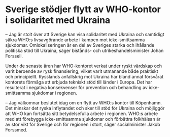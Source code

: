 # Sverige stödjer flytt av WHO-kontor i solidaritet med Ukraina

– Jag är stolt över att Sverige kan visa solidaritet med Ukraina och samtidigt säkra WHO:s livsavgörande arbete i kampen mot icke\-smittsamma sjukdomar. Omlokaliseringen är en del av Sveriges starka och ihållande politiska stöd till Ukraina, säger bistånds\- och utrikeshandelsminister Johan Forssell.

Under de senaste åren har WHO\-kontoret verkat under ryskt värdskap och varit beroende av rysk finansiering, vilket varit utmanande både praktiskt och principiellt. Rysslands anfallskrig mot Ukraina har bland annat försvårat kontorets förmåga att erbjuda tekniskt stöd till länder i Europa. Det har resulterat i negativa konsekvenser för prevention och behandling av icke\-smittsamma sjukdomar i regionen.

– Jag välkomnar beslutet idag om en flytt av WHO:s kontor till Köpenhamn. Det minskar det ryska inflytandet och sker till stöd för Ukraina och möjliggör att WHO kan fortsätta sitt betydelsefulla arbete i regionen. WHO:s arbete med att förebygga icke\-smittsamma sjukdomar och förbättra folkhälsan är av stor vikt för Sverige och för regionen i stort, säger socialminister Jakob Forssmed.
